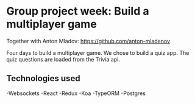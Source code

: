 # Group project week: Build a multiplayer game

Together with Anton Mladov: https://github.com/anton-mladenov 

Four days to build a multiplayer game. We chose to build a quiz app. The quiz questions are loaded from the Trivia api. 

## Technologies used
-Websockets
-React
-Redux
-Koa
-TypeORM
-Postgres
